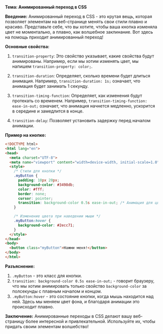 **Тема: Анимированный переход в CSS**

**Введение:**
Анимированный переход в CSS - это крутая вещь, которая позволяет элементам на веб-странице менять свои стили плавно и красиво. Представьте себе, что вы хотите, чтобы ваша кнопка изменяла цвет не моментально, а плавно, как волшебное заклинание. Вот здесь на помощь приходит анимированный переход!

**Основные свойства:**
1. `transition-property`: Это свойство указывает, какие свойства будут анимированы. Например, если мы хотим изменять цвет, мы напишем `transition-property: color;`.
   
2. `transition-duration`: Определяет, сколько времени будет длиться анимация. Например, `transition-duration: 1s;` означает, что анимация будет занимать 1 секунду.
   
3. `transition-timing-function`: Определяет, как изменения будут протекать со временем. Например, `transition-timing-function: ease-in-out;` означает, что анимация начнется медленно, ускорится в середине и замедлится в конце.

4. `transition-delay`: Позволяет установить задержку перед началом анимации.

**Пример на кнопке:**
```html
<!DOCTYPE html>
<html lang="en">
<head>
  <meta charset="UTF-8">
  <meta name="viewport" content="width=device-width, initial-scale=1.0">
  <style>
    /* Стили для кнопки */
    .myButton {
      padding: 10px 20px;
      background-color: #3498db;
      color: #fff;
      border: none;
      cursor: pointer;
      transition: background-color 0.5s ease-in-out; /* Анимация для цвета фона */
    }

    /* Изменение цвета при наведении мыши */
    .myButton:hover {
      background-color: #2ecc71;
    }
  </style>
</head>
<body>
  <button class="myButton">Нажми меня!</button>
</body>
</html>
```

**Разъяснение:**
1. `.myButton` - это класс для кнопки.
2. `transition: background-color 0.5s ease-in-out;` - говорит браузеру, что мы хотим анимировать только свойство `background-color` за полсекунды с плавным началом и концом.
3. `.myButton:hover` - это состояние кнопки, когда мышь находится над ней. Здесь мы меняем цвет фона, и благодаря анимации это происходит плавно.

**Заключение:**
Анимированные переходы в CSS делают вашу веб-страницу более интересной и привлекательной. Используйте их, чтобы придать своим элементам волшебство!